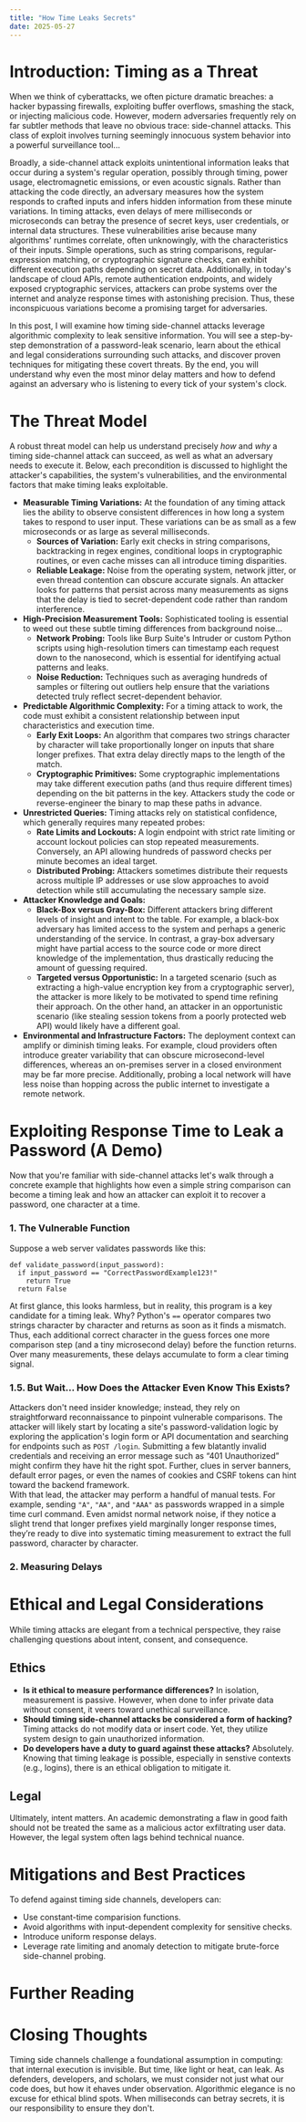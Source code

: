 ```yaml
---
title: "How Time Leaks Secrets"
date: 2025-05-27
---
```

# Introduction: Timing as a Threat
When we think of cyberattacks, we often picture dramatic breaches: a hacker bypassing firewalls, exploiting buffer overflows, smashing the stack, or injecting malicious code. However, modern adversaries frequently rely on far subtler methods that leave no obvious trace: side-channel attacks. This class of exploit involves turning seemingly innocuous system behavior into a powerful surveillance tool...  
  
Broadly, a side-channel attack exploits unintentional information leaks that occur during a system's regular operation, possibly through timing, power usage, electromagnetic emissions, or even acoustic signals. Rather than attacking the code directly, an adversary measures how the system responds to crafted inputs and infers hidden information from these minute variations. In timing attacks, even delays of mere milliseconds or microseconds can betray the presence of secret keys, user credentials, or internal data structures. These vulnerabilities arise because many algorithms' runtimes correlate, often unknowingly, with the characteristics of their inputs. Simple operations, such as string comparisons, regular-expression matching, or cryptographic signature checks, can exhibit different execution paths depending on secret data. Additionally, in today's landscape of cloud APIs, remote authentication endpoints, and widely exposed cryptographic services, attackers can probe systems over the internet and analyze response times with astonishing precision. Thus, these inconspicuous variations become a promising target for adversaries.  
  
In this post, I will examine how timing side-channel attacks leverage algorithmic complexity to leak sensitive information. You will see a step-by-step demonstration of a password-leak scenario, learn about the ethical and legal considerations surrounding such attacks, and discover proven techniques for mitigating these covert threats. By the end, you will understand why even the most minor delay matters and how to defend against an adversary who is listening to every tick of your system's clock.  
  
# The Threat Model
A robust threat model can help us understand precisely *how* and *why* a timing side-channel attack can succeed, as well as what an adversary needs to execute it. Below, each precondition is discussed to highlight the attacker's capabilities, the system's vulnerabilities, and the environmental factors that make timing leaks exploitable. 
  
- **Measurable Timing Variations:** At the foundation of any timing attack lies the ability to observe consistent differences in how long a system takes to respond to user input. These variations can be as small as a few microseconds or as large as several milliseconds.
  - **Sources of Variation:** Early exit checks in string comparisons, backtracking in regex engines, conditional loops in cryptographic routines, or even cache misses can all introduce timing disparities.
  - **Reliable Leakage:** Noise from the operating system, network jitter, or even thread contention can obscure accurate signals. An attacker looks for patterns that persist across many measurements as signs that the delay is tied to secret-dependent code rather than random interference.
- **High-Precision Measurement Tools:** Sophisticated tooling is essential to weed out these subtle timing differences from background noise...
  - **Network Probing:** Tools like Burp Suite's Intruder or custom Python scripts using high-resolution timers can timestamp each request down to the nanosecond, which is essential for identifying actual patterns and leaks.
  - **Noise Reduction:** Techniques such as averaging hundreds of samples or filtering out outliers help ensure that the variations detected truly reflect secret-dependent behavior.
- **Predictable Algorithmic Complexity:** For a timing attack to work, the code must exhibit a consistent relationship between input characteristics and execution time.
  - **Early Exit Loops:** An algorithm that compares two strings character by character will take proportionally longer on inputs that share longer prefixes. That extra delay directly maps to the length of the match.
  - **Cryptographic Primitives:** Some cryptographic implementations may take different execution paths (and thus require different times) depending on the bit patterns in the key. Attackers study the code or reverse-engineer the binary to map these paths in advance.
- **Unrestricted Queries:** Timing attacks rely on statistical confidence, which generally requires many repeated probes:
  - **Rate Limits and Lockouts:** A login endpoint with strict rate limiting or account lockout policies can stop repeated measurements. Conversely, an API allowing hundreds of password checks per minute becomes an ideal target.
  - **Distributed Probing:** Attackers sometimes distribute their requests across multiple IP addresses or use slow approaches to avoid detection while still accumulating the necessary sample size.
- **Attacker Knowledge and Goals:**
  - **Black-Box versus Gray-Box:** Different attackers bring different levels of insight and intent to the table. For example, a black-box adversary has limited access to the system and perhaps a generic understanding of the service. In contrast, a gray-box adversary might have partial access to the source code or more direct knowledge of the implementation, thus drastically reducing the amount of guessing required.
  - **Targeted versus Opportunistic:** In a targeted scenario (such as extracting a high-value encryption key from a cryptographic server), the attacker is more likely to be motivated to spend time refining their approach. On the other hand, an attacker in an opportunistic scenario (like stealing session tokens from a poorly protected web API) would likely have a different goal.
- **Environmental and Infrastructure Factors:** The deployment context can amplify or diminish timing leaks. For example, cloud providers often introduce greater variability that can obscure microsecond-level differences, whereas an on-premises server in a closed environment may be far more precise. Additionally, probing a local network will have less noise than hopping across the public internet to investigate a remote network.  
  
# Exploiting Response Time to Leak a Password (A Demo)
Now that you're familiar with side-channel attacks let's walk through a concrete example that highlights how even a simple string comparison can become a timing leak and how an attacker can exploit it to recover a password, one character at a time.  
  
### 1. The Vulnerable Function
Suppose a web server validates passwords like this:
```
def validate_password(input_password):
  if input_password == "CorrectPasswordExample123!"
    return True
  return False
```
At first glance, this looks harmless, but in reality, this program is a key candidate for a timing leak. Why? Python's ``==`` operator compares two strings character by character and returns as soon as it finds a mismatch. Thus, each additional correct character in the guess forces one more comparison step (and a tiny microsecond delay) before the function returns. Over many measurements, these delays accumulate to form a clear timing signal.  
  
### 1.5. But Wait… How Does the Attacker Even Know This Exists?
Attackers don't need insider knowledge; instead, they rely on straightforward reconnaissance to pinpoint vulnerable comparisons. The attacker will likely start by locating a site's password-validation logic by exploring the application's login form or API documentation and searching for endpoints such as ``POST /login``. Submitting a few blatantly invalid credentials and receiving an error message such as “401 Unauthorized” might confirm they have hit the right spot. Further, clues in server banners, default error pages, or even the names of cookies and CSRF tokens can hint toward the backend framework.  
With that lead, the attacker may perform a handful of manual tests. For example, sending ``"A"``, ``"AA"``, and ``"AAA"`` as passwords wrapped in a simple time curl command. Even amidst normal network noise, if they notice a slight trend that longer prefixes yield marginally longer response times, they’re ready to dive into systematic timing measurement to extract the full password, character by character.
  
### 2. Measuring Delays










# Ethical and Legal Considerations
While timing attacks are elegant from a technical perspective, they raise challenging questions about intent, consent, and consequence.
## Ethics
- **Is it ethical to measure performance differences?** In isolation, measurement is passive. However, when done to infer private data without consent, it veers toward unethical surveillance.
- **Should timing side-channel attacks be considered a form of hacking?** Timing attacks do not modify data or insert code. Yet, they utilize system design to gain unauthorized information.
- **Do developers have a duty to guard against these attacks?** Absolutely. Knowing that timing leakage is possible, especially in senstive contexts (e.g., logins), there is an ethical obligation to mitigate it.
## Legal
Ultimately, intent matters. An academic demonstrating a flaw in good faith should not be treated the same as a malicious actor exfiltrating user data. However, the legal system often lags behind technical nuance.

# Mitigations and Best Practices
To defend against timing side channels, developers can:
- Use constant-time comparision functions.
- Avoid algorithms with input-dependent complexity for sensitive checks.
- Introduce uniform response delays.
- Leverage rate limiting and anomaly detection to mitigate brute-force side-channel probing.

# Further Reading

# Closing Thoughts
Timing side channels challenge a foundational assumption in computing: that internal execution is invisible. But time, like light or heat, can leak. As defenders, developers, and scholars, we must consider not just what our code does, but how it ehaves under observation.
Algorithmic elegance is no excuse for ethical blind spots. When milliseconds can betray secrets, it is our responsibility to ensure they don't.
